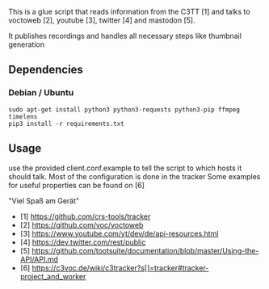 This is a glue script that reads information from the C3TT [1] and talks to voctoweb [2], youtube [3], twitter [4] and mastodon [5].

It publishes recordings and handles all necessary steps like thumbnail generation

## Dependencies
### Debian / Ubuntu
```
sudo apt-get install python3 python3-requests python3-pip ffmpeg timelens
pip3 install -r requirements.txt
```

## Usage
use the provided client.conf.example to tell the script to which hosts it should talk. Most of the configuration is done in the tracker
Some examples for useful properties can be found on [6]

"Viel Spaß am Gerät"


* [1] https://github.com/crs-tools/tracker
* [2] https://github.com/voc/voctoweb
* [3] https://www.youtube.com/yt/dev/de/api-resources.html
* [4] https://dev.twitter.com/rest/public
* [5] https://github.com/tootsuite/documentation/blob/master/Using-the-API/API.md
* [6] https://c3voc.de/wiki/c3tracker?s[]=tracker#tracker-project_and_worker
